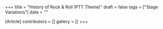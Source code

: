 +++
title = "History of Rock & Roll (PTT Theme)"
draft = false
tags = ["Stage Variations"]
date = ""

[Article]
contributors = []
gallery = []
+++